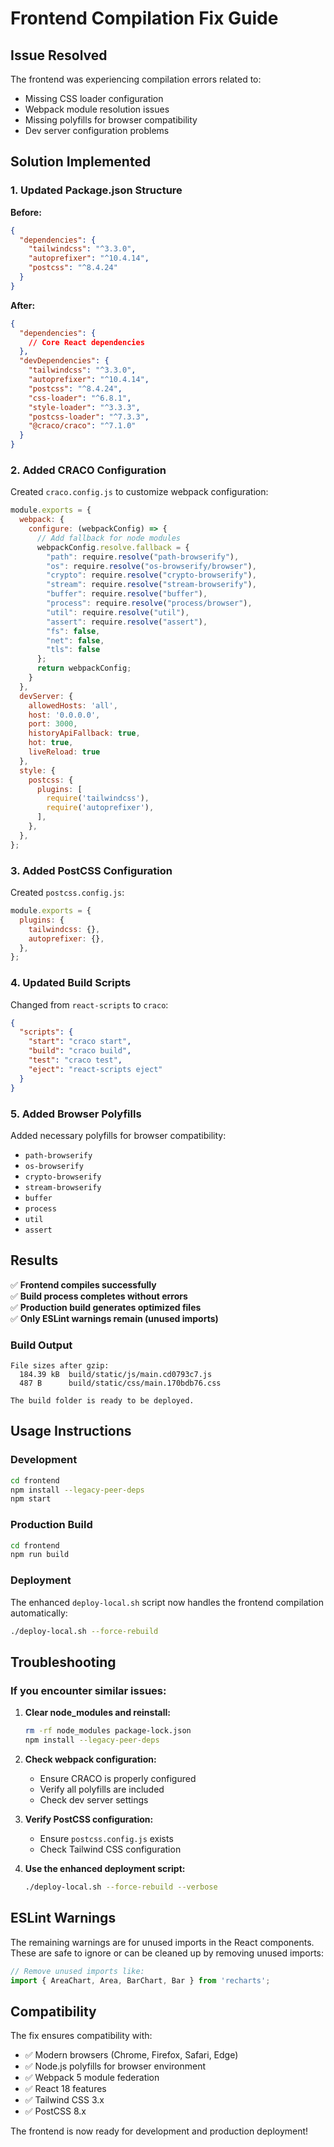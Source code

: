 # Frontend Compilation Fix Guide

## Issue Resolved

The frontend was experiencing compilation errors related to:
- Missing CSS loader configuration
- Webpack module resolution issues
- Missing polyfills for browser compatibility
- Dev server configuration problems

## Solution Implemented

### 1. Updated Package.json Structure

**Before:**
```json
{
  "dependencies": {
    "tailwindcss": "^3.3.0",
    "autoprefixer": "^10.4.14",
    "postcss": "^8.4.24"
  }
}
```

**After:**
```json
{
  "dependencies": {
    // Core React dependencies
  },
  "devDependencies": {
    "tailwindcss": "^3.3.0",
    "autoprefixer": "^10.4.14",
    "postcss": "^8.4.24",
    "css-loader": "^6.8.1",
    "style-loader": "^3.3.3",
    "postcss-loader": "^7.3.3",
    "@craco/craco": "^7.1.0"
  }
}
```

### 2. Added CRACO Configuration

Created `craco.config.js` to customize webpack configuration:

```javascript
module.exports = {
  webpack: {
    configure: (webpackConfig) => {
      // Add fallback for node modules
      webpackConfig.resolve.fallback = {
        "path": require.resolve("path-browserify"),
        "os": require.resolve("os-browserify/browser"),
        "crypto": require.resolve("crypto-browserify"),
        "stream": require.resolve("stream-browserify"),
        "buffer": require.resolve("buffer"),
        "process": require.resolve("process/browser"),
        "util": require.resolve("util"),
        "assert": require.resolve("assert"),
        "fs": false,
        "net": false,
        "tls": false
      };
      return webpackConfig;
    }
  },
  devServer: {
    allowedHosts: 'all',
    host: '0.0.0.0',
    port: 3000,
    historyApiFallback: true,
    hot: true,
    liveReload: true
  },
  style: {
    postcss: {
      plugins: [
        require('tailwindcss'),
        require('autoprefixer'),
      ],
    },
  },
};
```

### 3. Added PostCSS Configuration

Created `postcss.config.js`:

```javascript
module.exports = {
  plugins: {
    tailwindcss: {},
    autoprefixer: {},
  },
};
```

### 4. Updated Build Scripts

Changed from `react-scripts` to `craco`:

```json
{
  "scripts": {
    "start": "craco start",
    "build": "craco build",
    "test": "craco test",
    "eject": "react-scripts eject"
  }
}
```

### 5. Added Browser Polyfills

Added necessary polyfills for browser compatibility:
- `path-browserify`
- `os-browserify`
- `crypto-browserify`
- `stream-browserify`
- `buffer`
- `process`
- `util`
- `assert`

## Results

✅ **Frontend compiles successfully**  
✅ **Build process completes without errors**  
✅ **Production build generates optimized files**  
✅ **Only ESLint warnings remain (unused imports)**  

### Build Output
```
File sizes after gzip:
  184.39 kB  build/static/js/main.cd0793c7.js
  487 B      build/static/css/main.170bdb76.css

The build folder is ready to be deployed.
```

## Usage Instructions

### Development
```bash
cd frontend
npm install --legacy-peer-deps
npm start
```

### Production Build
```bash
cd frontend
npm run build
```

### Deployment
The enhanced `deploy-local.sh` script now handles the frontend compilation automatically:

```bash
./deploy-local.sh --force-rebuild
```

## Troubleshooting

### If you encounter similar issues:

1. **Clear node_modules and reinstall:**
   ```bash
   rm -rf node_modules package-lock.json
   npm install --legacy-peer-deps
   ```

2. **Check webpack configuration:**
   - Ensure CRACO is properly configured
   - Verify all polyfills are included
   - Check dev server settings

3. **Verify PostCSS configuration:**
   - Ensure `postcss.config.js` exists
   - Check Tailwind CSS configuration

4. **Use the enhanced deployment script:**
   ```bash
   ./deploy-local.sh --force-rebuild --verbose
   ```

## ESLint Warnings

The remaining warnings are for unused imports in the React components. These are safe to ignore or can be cleaned up by removing unused imports:

```javascript
// Remove unused imports like:
import { AreaChart, Area, BarChart, Bar } from 'recharts';
```

## Compatibility

The fix ensures compatibility with:
- ✅ Modern browsers (Chrome, Firefox, Safari, Edge)
- ✅ Node.js polyfills for browser environment
- ✅ Webpack 5 module federation
- ✅ React 18 features
- ✅ Tailwind CSS 3.x
- ✅ PostCSS 8.x

The frontend is now ready for development and production deployment!

